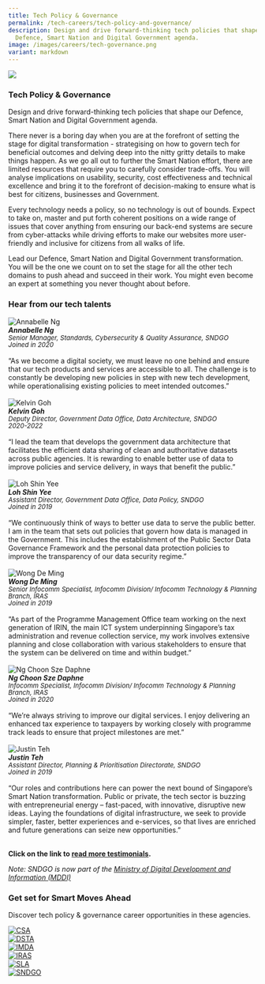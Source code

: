 ```yaml
---
title: Tech Policy & Governance
permalink: /tech-careers/tech-policy-and-governance/
description: Design and drive forward-thinking tech policies that shape our
  Defence, Smart Nation and Digital Government agenda.
image: /images/careers/tech-governance.png
variant: markdown
---
```

![](/images/careers/hero-tech-policy-governance.jpg)

### **Tech Policy &amp; Governance**

Design and drive forward-thinking tech policies that shape our Defence, Smart Nation and Digital Government agenda.

There never is a boring day when you are at the forefront of setting the stage for digital transformation - strategising on how to govern tech for beneficial outcomes and delving deep into the nitty gritty details to make things happen. As we go all out to further the Smart Nation effort, there are limited resources that require you to carefully consider trade-offs. You will analyse implications on usability, security, cost effectiveness and technical excellence and bring it to the forefront of decision-making to ensure what is best for citizens, businesses and Government.

Every technology needs a policy, so no technology is out of bounds. Expect to take on, master and put forth coherent positions on a wide range of issues that cover anything from ensuring our back-end systems are secure from cyber-attacks while driving efforts to make our websites more user-friendly and inclusive for citizens from all walks of life.

Lead our Defence, Smart Nation and Digital Government transformation. You will be the one we count on to set the stage for all the other tech domains to push ahead and succeed in their work. You might even become an expert at something you never thought about before.

### **Hear from our tech talents**

<div class="row-testimonial">
<div class="column-testimonial">
<img src="/images/people/annabelle-ng.png" alt="Annabelle Ng" title="Tech Talent"><br><em><strong>Annabelle Ng</strong><br><span style="font-size:13px; line-height:14px">Senior Manager, Standards, Cybersecurity &amp; Quality Assurance, SNDGO<br>Joined in 2020</span></em><br><br>
	“As we become a digital society, we must leave no one behind and ensure that our tech products and services are accessible to all. The challenge is to constantly be developing new policies in step with new tech development, while operationalising existing policies to meet intended outcomes.”<br><br></div>
	
<div class="column-testimonial">
<img src="/images/people/kelvin-goh.png" alt="Kelvin Goh" title="Tech Talent"><br><em><strong>Kelvin Goh</strong><br><span style="font-size:13px; line-height:14px">Deputy Director, Government Data Office, Data Architecture, SNDGO<br>2020-2022</span></em><br><br>
“I lead the team that develops the government data architecture that facilitates the efficient data sharing of clean and authoritative datasets across public agencies. It is rewarding to enable better use of data to improve policies and service delivery, in ways that benefit the public.”<br><br></div>

<div class="column-testimonial">
<img src="/images/people/loh-shin-yee.png" alt="Loh Shin Yee" title="Tech Talent"><br><em><strong>Loh Shin Yee</strong><br><span style="font-size:13px; line-height:14px">Assistant Director, Government Data Office, Data Policy, SNDGO<br>Joined in 2019</span></em><br><br>
“We continuously think of ways to better use data to serve the public better. I am in the team that sets out policies that govern how data is managed in the Government. This includes the establishment of the Public Sector Data Governance Framework and the personal data protection policies to improve the transparency of our data security regime.”<br><br>
</div>
</div>

<div class="row-testimonial">
<div class="column-testimonial">
<img src="/images/people/wong-de-ming.png" alt="Wong De Ming" title="Tech Talent"><br><em><strong>Wong De Ming</strong><br><span style="font-size:13px; line-height:14px">Senior Infocomm Specialist, Infocomm Division/ Infocomm Technology &amp; Planning Branch, IRAS<br>Joined in 2019</span></em><br><br>
“As part of the Programme Management Office team working on the next generation of IRIN, the main ICT system underpinning Singapore’s tax administration and revenue collection service, my work involves extensive planning and close collaboration with various stakeholders to ensure that the system can be delivered on time and within budget.”<br><br></div>
	
<div class="column-testimonial">
<img src="/images/people/ng-choon-sze.png" alt="Ng Choon Sze Daphne" title="Tech Talent"><br><em><strong>Ng Choon Sze Daphne</strong><br><span style="font-size:13px; line-height:14px">Infocomm Specialist, Infocomm Division/ Infocomm Technology &amp; Planning Branch, IRAS<br>Joined in 2020</span></em><br><br>
“We’re always striving to improve our digital services. I enjoy delivering an enhanced tax experience to taxpayers by working closely with programme track leads to ensure that project milestones are met.”<br><br></div>

<div class="column-testimonial">
<img src="/images/people/justin-teh.png" alt="Justin Teh" title="Tech Talent"><br><em><strong>Justin Teh</strong><br><span style="font-size:13px; line-height:14px">Assistant Director, Planning &amp; Prioritisation Directorate, SNDGO<br>Joined in 2019</span></em><br><br>
“Our roles and contributions here can power the next bound of Singapore’s Smart Nation transformation. Public or private, the tech sector is buzzing with entrepreneurial energy – fast-paced, with innovative, disruptive new ideas. Laying the foundations of digital infrastructure, we seek to provide simpler, faster, better experiences and e-services, so that lives are enriched and future generations can seize new opportunities.”<br><br>
</div>
</div>

**Click on the link to [read more testimonials](/testimonials).**

*Note: SNDGO is now part of the&nbsp;[Ministry of Digital Development and Information (MDDI)](https://mddi.giv.sg/)*

### **Get set for Smart Moves Ahead**
Discover tech policy &amp; governance career opportunities in these agencies.

<div class="row-agencies">

<div class="column-agencies"><a href="https://www.csa.gov.sg/Explore/careers" target="new"><img src="/images/logos/logo-csa.png" alt="CSA" title="CSA"></a></div>

<div class="column-agencies"><a href="https://careers.pageuppeople.com/845/cw/en/listing/" target="new"><img src="/images/logos/logo-dsta.png" alt="DSTA" title="DSTA"></a></div>

<div class="column-agencies"><a href="https://www.imda.gov.sg/Who-We-Are/careers" target="new"><img src="/images/logos/logo-imda.png" alt="IMDA" title="IMDA"></a></div>

<div class="column-agencies"><a href="https://www.iras.gov.sg/irashome/Careers/" target="new"><img src="/images/logos/logo-iras.png" alt="IRAS" title="IRAS"></a></div>

<div class="column-agencies"><a href="https://www.sla.gov.sg/join-us/our-work-at-sla" target="new"><img src="/images/logos/logo-sla.png" alt="SLA" title="SLA"></a></div>

</div>

<div class="row-agencies">	
	
<div class="column-agencies"><a href="https://www.careers.hrp.gov.sg/sap/bc/ui5_ui5/sap/ZGERCFA004/index.html?search-keyword=Smart%20Nation%20and%20Digital%20Government%20Office" target="new"><img src="/images/logos/logo-sndgo.png" alt="SNDGO" title="SNDGO"></a></div> 
</div>

<div class="column-agencies"></div>

<div class="column-agencies"></div>

<div class="column-agencies"></div>

<div class="column-agencies"></div>